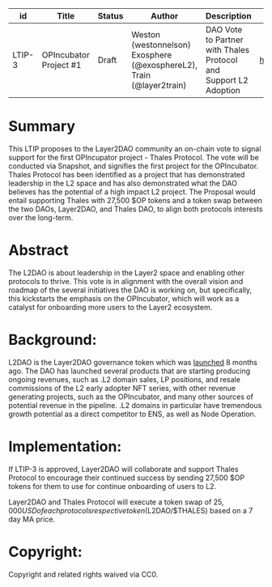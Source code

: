 | id | Title | Status | Author | Description | Discussions to | Created |
| ----------- | ----------- | ----------- | ----------- | ----------- | ----------- | ----------- |
| LTIP-3 | OPIncubator Project #1 | Draft | Weston (westonnelson) Exosphere (@exosphereL2), Train (@layer2train) | DAO Vote to Partner with Thales Protocol and Support L2 Adoption | https://discord.gg/layer2dao | 2022-08-26
 
# Summary

This LTIP proposes to the Layer2DAO community an on-chain vote to signal support for the first OPIncupator project - Thales Protocol. The vote will be conducted via Snapshot, and signifies the first project for the OPIncubator. Thales Protocol has been identified as a project that has demonstrated leadership in the L2 space and has also demonstrated what the DAO believes has the potential of a high impact L2 project. The Proposal would entail supporting Thales with 27,500 $OP tokens and a token swap between the two DAOs, Layer2DAO, and Thales DAO, to align both protocols interests over the long-term. 

# Abstract

The L2DAO is about leadership in the Layer2 space and enabling other protocols to thrive. This vote is in alignment with the overall vision and roadmap of the several initiatives the DAO is working on, but specifically, this kickstarts the emphasis on the OPIncubator, which will work as a catalyst for onboarding more users to the Layer2 ecosystem.

# Background:

L2DAO is the Layer2DAO governance token which was [launched](https://docs.layer2dao.org/airdrop) 8 months ago. The DAO has launched several products that are starting  producing ongoing revenues, such as .L2 domain sales, LP positions, and resale commissions of the L2 early adopter NFT series, with other revenue generating projects, such as the OPIncubator, and many other sources of potential revenue in the pipeline. .L2 domains in particular have tremendous growth potential as a direct competitor to ENS, as well as Node Operation. 

# Implementation:

If LTIP-3 is approved, Layer2DAO will collaborate and support Thales Protocol to encourage their continued success by sending 27,500 $OP tokens for them to use for continue onboarding of users to L2.

Layer2DAO and Thales Protocol will execute a token swap of $25,000 USD of each protocols respective token ($L2DAO/$THALES) based on a 7 day MA price. 

# Copyright:

Copyright and related rights waived via CC0.